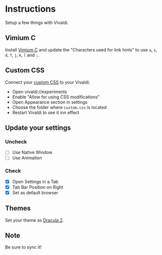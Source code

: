 # Instructions
Setup a few things with Vivaldi.

## Vimium C
Install [Vimium C](https://chrome.google.com/webstore/detail/vimium-c-all-by-keyboard/hfjbmagddngcpeloejdejnfgbamkjaeg) and update the "Characters used for link hints" to use `a`, `s`, `d`, `f`, `j`, `k`, `l` and `;`.

## Custom CSS
Connect your [custom CSS](custom.css) to your Vivaldi:
- Open vivaldi://experiments
- Enable "Allow for using CSS modifications"
- Open Appearance section in settings
- Choose the folder where `custom.css` is located
- Restart Vivaldi to see it inn effect

## Update your settings
### Uncheck
- [ ] Use Native Window
- [ ] Use Animation
### Check
- [x] Open Settings in a Tab
- [x] Tab Bar Position on Right
- [x] Set as default browser

## Themes
Set your theme as [Dracula 2](https://themes.vivaldi.net/themes/V6kJN6LJWXP).

## Note
Be sure to sync it!
